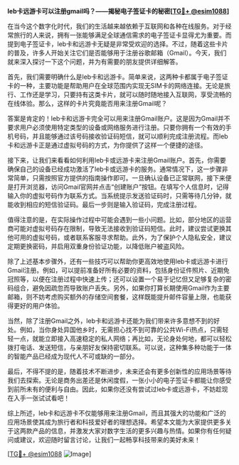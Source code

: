 **leb卡远游卡可以注册gmail吗？——揭秘电子签证卡的秘密[[TG💪+ @esim1088](https://t.me/s/esim1088)]**

在当今这个数字化时代，我们的生活越来越依赖于互联网和各种在线服务。对于经常旅行的人来说，拥有一张能够满足全球通信需求的电子签证卡显得尤为重要。而提到电子签证卡，leb卡和远游卡无疑是非常受欢迎的选择。不过，随着这些卡片的普及，许多人开始关注它们是否能够用于注册谷歌邮箱（Gmail）。今天，我们就来深入探讨一下这个问题，并为有需要的朋友提供详细解答。

首先，我们需要明确什么是leb卡和远游卡。简单来说，这两种卡都属于电子签证卡的一种，主要功能是帮助用户在全球范围内实现无SIM卡的网络连接。无论是旅行、工作还是学习，只要持有这类卡片，就可以随时随地接入互联网，享受流畅的在线体验。那么，这样的卡片究竟能否用来注册Gmail呢？

答案是肯定的！leb卡和远游卡完全可以用来注册Gmail账户。这是因为Gmail并不要求用户必须使用特定类型的设备或网络服务进行注册。只要你拥有一个有效的手机号码，并且能够通过该号码接收验证码短信，就可以顺利完成注册流程。而leb卡和远游卡正是通过虚拟号码的方式，为你提供了这样一个便捷的途径。

接下来，让我们来看看如何利用leb卡或远游卡来注册Gmail账户。首先，你需要确保自己的设备已经成功激活了leb卡或远游卡的服务。通常情况下，这一步骤非常简单，只需按照官方提供的指南操作即可。一旦确认设备已正常联网，接下来便是打开浏览器，访问Gmail官网并点击“创建账户”按钮。在填写个人信息时，记得输入你的虚拟号码作为联系方式。当系统提示发送验证码时，只需等待几分钟，就能收到相应的短信验证码。最后一步则是输入验证码，完成注册过程。

值得注意的是，在实际操作过程中可能会遇到一些小问题。比如，部分地区的运营商可能对虚拟号码存在限制，导致无法接收到验证码短信。此时，建议尝试更换其他可用的虚拟号码，或者联系客服寻求帮助。此外，为了保护个人隐私安全，建议定期更换密码，并启用双重身份验证功能，以降低账户被盗风险。

除了上述基本步骤外，还有一些技巧可以帮助你更高效地使用leb卡或远游卡进行Gmail注册。例如，可以提前准备好所有必要的资料，包括身份证件照片、近期免冠照等，以便在注册过程中快速上传；还可以设置一个易于记忆但又足够复杂的密码组合，避免因疏忽而导致账户丢失。另外，如果你打算长期使用Gmail作为主要邮箱，则不妨考虑购买额外的存储空间套餐，这样既能提升邮件容量上限，也能获得更好的用户体验。

当然，除了注册Gmail之外，leb卡和远游卡还能为我们带来许多意想不到的好处。例如，当你身处异国他乡时，无需担心找不到可靠的公共Wi-Fi热点，只需轻轻一点，就能立即接入高速稳定的私人网络；再比如，无论身处何地，都可以轻松拨打电话、发送短信，与亲朋好友保持密切联系。可以说，这种集多种功能于一体的智能产品已经成为现代人不可或缺的一部分。

最后，不得不提的是，随着技术不断进步，未来还会有更多创新性的应用场景等待我们去探索。无论是商务出差还是休闲度假，一张小小的电子签证卡都能让你感受到前所未有的便利与自由。因此，如果你还没有尝试过leb卡或远游卡，不妨趁现在入手一张试试看吧！

综上所述，leb卡和远游卡不仅能够用来注册Gmail，而且其强大的功能和广泛的应用场景使其成为旅行者和科技爱好者的理想选择。希望本文能为大家提供更多关于这两款产品的信息，并激发大家对数字生活的更多兴趣与热情。如果你有任何疑问或建议，欢迎随时留言讨论，让我们一起畅享科技带来的美好未来！

[[TG💪+ @esim1088](https://t.me/s/esim1088) ![Image](https://i.postimg.cc/4NQfJmqS/Snipaste-2025-05-13-00-14-12.png)]